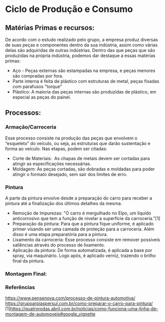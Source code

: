 # Ciclo de Produção e Consumo

## Matérias Primas e recursos:
De acordo com o estudo realizado pelo grupo, a empresa produz diversas de suas peças e componentes dentro da sua indústria, assim como várias delas são adquiridas de outras indústrias. Dentro das que peças que são produzidas na própria indústria, podemos dar destaque a essas matérias primas:
- Aço - Peças externas são estampadas na empresa, e peças menores são compradas por fora.
- Parte interna é feita de plástico com estruturas de metal, peças fixadas com parafusos "torque"
- Plástico: A maioria das peças internas são produzidas de plástico, em especial as peças do painel.

## Processos:
### Armação/Carroceria
Esse processo consiste na produção das peças que envolvem o “esqueleto” do veículo, ou seja, as estruturas que darão sustentação e forma ao veículo. Nas etapas, podem ser citadas:
- Corte de Materiais:  As chapas de metais devem ser cortadas para atingir as especificações necessárias.
- Moldagem: As peças cortadas, são dobradas e moldadas para poder atingir o formato desejado, sem sair dos limites de erro.

### Pintura
A parte da pintura envolve desde a preparação do carro para receber a pintura até a finalização dos últimos detalhes da mesma.
- Remoção de Impurezas: "O carro é mergulhado no Elpo, um líquido anticorrosivo que tem a função de nivelar a superfície da carroceria."[1] 
- Preparação da pintura: Para que a pintura fique uniforme, é aplicado primer visando ser uma camada de proteção para a carroceria. Além disso é uma etapa preparatória para a pintura.
- Lixamento da carroceria: Esse processo consiste em remover possíveis saliências através do processo de lixamento. 
- Aplicação da pintura: De forma automatizada, é aplicada a base por spray, via maquinário. Logo após, é aplicado verniz, trazendo o brilho final da pintura.

### Montagem Final:


### Referências

https://www.pensenova.com/processo-de-pintura-automotiva/
https://grupoarpiaspersul.com.br/como-preparar-o-carro-para-pintura/
[1]https://quatrorodas.abril.com.br/noticias/como-funciona-uma-linha-de-montagem-de-automoveis#google_vignette
